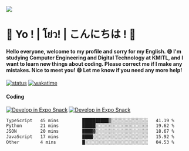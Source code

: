 <a href="#">
  <img src="https://user-images.githubusercontent.com/53619535/207896410-fee92aa4-65f2-4b27-91d3-86f8424178d3.gif" />
</a>

# 👋 Yo ! | โย่ว! | こんにちは ! 👋

<h4>Hello everyone, welcome to my profile and sorry for my English. 😅
I'm studying Computer Engineering and Digital Technology at KMITL, and I want to learn new things about coding. Please correct me if I make any mistakes. Nice to meet you! 😄
Let me know if you need any more help!</h4>

[![status](https://img.shields.io/badge/Freelance_status-Not_Avaliable-red)](https://whyzotee.vercel.app)
[![wakatime](https://wakatime.com/badge/user/3ff4daa0-dc37-4cca-9446-11cce239b396.svg)](https://wakatime.com/@3ff4daa0-dc37-4cca-9446-11cce239b396)

#### Coding
[![Develop in Expo Snack](https://img.shields.io/badge/Flutter-119EFF.svg?style=for-the-badge&logo=flutter&labelColor=FFF&logoColor=119EFF)](https://flutter.dev/)
[![Develop in Expo Snack](https://img.shields.io/badge/Expo-000.svg?style=for-the-badge&logo=EXPO&labelColor=FFF&logoColor=000)](https://expo.dev/)

<!--START_SECTION:waka-->

```txt
TypeScript   45 mins         ██████████▒░░░░░░░░░░░░░░   41.19 %
Python       21 mins         █████░░░░░░░░░░░░░░░░░░░░   19.62 %
JSON         20 mins         ████▓░░░░░░░░░░░░░░░░░░░░   18.67 %
JavaScript   17 mins         ████░░░░░░░░░░░░░░░░░░░░░   15.92 %
Other        4 mins          █░░░░░░░░░░░░░░░░░░░░░░░░   04.53 %
```

<!--END_SECTION:waka-->
